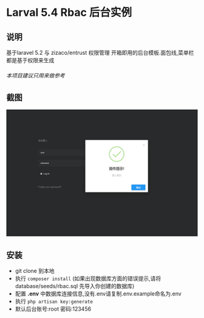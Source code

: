 # Larval 5.4 Rbac 后台实例

## 说明

基于laravel 5.2 与 zizaco/entrust 权限管理
开箱即用的后台模板.面包线,菜单栏都是基于权限来生成
###### 本项目建议只用来做参考

## 截图
![image](https://github.com/PHPerDong/Laravel-blog/blob/master/public/img/1489131264(1).jpg)




## 安装

- git clone 到本地
- 执行 `composer install` (如果出现数据库方面的错误提示,请将 database/seeds/rbac.sql 先导入你创建的数据库)
- 配置 **.env** 中数据库连接信息,没有.env请复制.env.example命名为.env
- 执行 `php artisan key:generate`
- 默认后台账号:root 密码:123456




